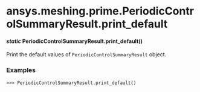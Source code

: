 <a id="ansys-meshing-prime-periodiccontrolsummaryresult-print-default"></a>

# ansys.meshing.prime.PeriodicControlSummaryResult.print_default

<a id="ansys.meshing.prime.PeriodicControlSummaryResult.print_default"></a>

#### *static* PeriodicControlSummaryResult.print_default()

Print the default values of `PeriodicControlSummaryResult` object.

### Examples

```pycon
>>> PeriodicControlSummaryResult.print_default()
```

<!-- !! processed by numpydoc !! -->

